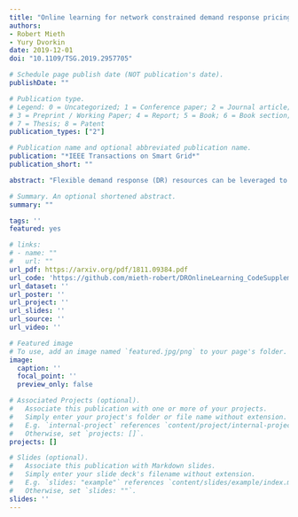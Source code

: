 ```yaml
---
title: "Online learning for network constrained demand response pricing in distribution systems"
authors:
- Robert Mieth
- Yury Dvorkin
date: 2019-12-01
doi: "10.1109/TSG.2019.2957705"

# Schedule page publish date (NOT publication's date).
publishDate: ""

# Publication type.
# Legend: 0 = Uncategorized; 1 = Conference paper; 2 = Journal article;
# 3 = Preprint / Working Paper; 4 = Report; 5 = Book; 6 = Book section;
# 7 = Thesis; 8 = Patent
publication_types: ["2"]

# Publication name and optional abbreviated publication name.
publication: "*IEEE Transactions on Smart Grid*"
publication_short: ""

abstract: "Flexible demand response (DR) resources can be leveraged to accommodate the stochasticity of some distributed energy resources. This paper develops an online learning approach that continuously estimates price sensitivities of residential DR participants and produces such price signals to the DR participants that ensure a desired level of DR capacity. The proposed learning approach incorporates the dispatch decisions on DR resources into the distributionally robust chance-constrained optimal power flow (OPF) framework. This integration is shown to adequately remunerate DR resources and co-optimize the dispatch of DR and conventional generation resources. The distributionally robust chance-constrained formulation only relies on empirical data acquired over time and makes no restrictive assumptions on the underlying distribution of the demand uncertainty. The distributional robustness also allows for robustifying the otpimal solution against systematically misestimating empirically learned parameters. The effectiveness of the proposed learning approach is shown via numerical experiments. The paper is accompanied by the code and data supplement released for public use."

# Summary. An optional shortened abstract.
summary: ""

tags: ''
featured: yes

# links:
# - name: ""
#   url: ""
url_pdf: https://arxiv.org/pdf/1811.09384.pdf
url_code: 'https://github.com/mieth-robert/DROnlineLearning_CodeSupplement'
url_dataset: ''
url_poster: ''
url_project: ''
url_slides: ''
url_source: ''
url_video: ''

# Featured image
# To use, add an image named `featured.jpg/png` to your page's folder. 
image:
  caption: ''
  focal_point: ''
  preview_only: false

# Associated Projects (optional).
#   Associate this publication with one or more of your projects.
#   Simply enter your project's folder or file name without extension.
#   E.g. `internal-project` references `content/project/internal-project/index.md`.
#   Otherwise, set `projects: []`.
projects: []

# Slides (optional).
#   Associate this publication with Markdown slides.
#   Simply enter your slide deck's filename without extension.
#   E.g. `slides: "example"` references `content/slides/example/index.md`.
#   Otherwise, set `slides: ""`.
slides: ''
---
```

